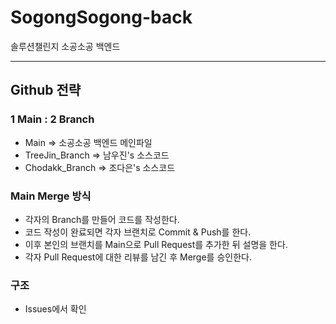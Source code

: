 # SogongSogong-back 
솔루션챌린지 소공소공 백엔드

---
## Github 전략
### 1 Main : 2 Branch
- Main => 소공소공 백엔드 메인파일
- TreeJin_Branch => 남우진's 소스코드
- Chodakk_Branch => 조다은's 소스코드

### Main Merge 방식
- 각자의 Branch를 만들어 코드를 작성한다.
- 코드 작성이 완료되면 각자 브랜치로 Commit & Push를 한다.
- 이후 본인의 브랜치를 Main으로 Pull Request를 추가한 뒤 설명을 한다.
- 각자 Pull Request에 대한 리뷰를 남긴 후 Merge를 승인한다.

### 구조
- Issues에서 확인
